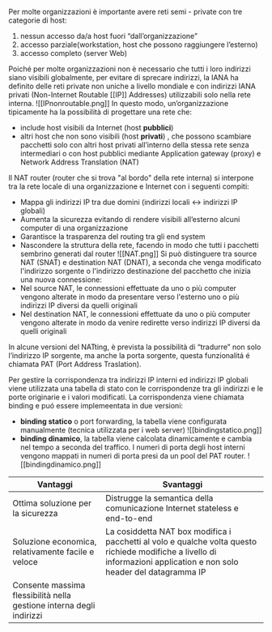 Per molte organizzazioni è importante avere reti semi - private con tre categorie di host:
1. nessun accesso da/a host fuori “dall’organizzazione” 
2. accesso parziale(workstation, host che possono raggiungere l’esterno)
3. accesso completo (server Web)

Poiché per molte organizzazioni non è necessario che tutti i loro indirizzi siano visibili globalmente, per evitare di sprecare indirizzi, la IANA ha definito delle reti private non uniche a livello mondiale e con indirizzi IANA privati (Non-Internet Routable [[IP]] Addresses) utilizzabili solo nella rete interna. 
![[IPnonroutable.png]]
In questo modo, un’organizzazione tipicamente ha la possibilità di progettare una rete che:  
-  include host visibili da Internet (host **pubblici**)  
- altri host che non sono visibili (host **privati**) , che possono scambiare pacchetti solo con altri host privati all’interno della stessa rete senza intermediari o con host pubblici mediante Application gateway (proxy) e Network Address Translation (NAT)

Il NAT router (router che si trova "al bordo" della rete interna) si interpone tra la rete locale di una organizzazione e Internet con i seguenti compiti: 
- Mappa gli indirizzi IP tra due domini (indirizzi locali <-> indirizzi IP globali)
- Aumenta la sicurezza evitando di rendere visibili all’esterno alcuni computer di una organizzazione
- Garantisce la trasparenza del routing tra gli end system
- Nascondere la struttura della rete, facendo in modo che tutti i pacchetti sembrino generati dal router
![[NAT.png]]
Si può distinguere tra source NAT (SNAT) e destination NAT (DNAT), a seconda che venga modificato l'indirizzo sorgente o l'indirizzo destinazione del pacchetto che inizia una nuova connessione:
- Nel source NAT, le connessioni effettuate da uno o più computer vengono alterate in modo da presentare verso l'esterno uno o più indirizzi IP diversi da quelli originali
- Nel destination NAT, le connessioni effettuate da uno o più computer vengono alterate in modo da venire redirette verso indirizzi IP diversi da quelli originali

In alcune versioni del NATting, è prevista la possibilità di  “tradurre” non solo l’indirizzo IP sorgente, ma anche la porta sorgente, questa funzionalitá é chiamata PAT (Port Address Traslation).

Per gestire la corrispondenza tra indirizzi IP interni ed indirizzi IP globali viene utilizzata una tabella di stato con le corrispondenze tra gli indirizzi e le porte originarie e i valori modificati. La corrispondenza viene chiamata binding e puó essere implemeentata in due versioni:
- **binding statico** o port forwarding, la tabella viene configurata manualmente (tecnica utilizzata per i web server) ![[bindingstatico.png]]
- **binding dinamico**, la tabella viene calcolata dinamicamente e cambia nel tempo a seconda del traffico. I numeri di porta degli host interni vengono mappati in numeri di porta presi da un pool del PAT router. ![[bindingdinamico.png]]

 Vantaggi | Svantaggi
------------ | ------------
  Ottima soluzione per la sicurezza | Distrugge la semantica della comunicazione Internet stateless e end-to-end 
 Soluzione economica, relativamente facile e veloce |  La cosiddetta NAT box modifica i pacchetti al volo e qualche volta questo richiede modifiche a livello di informazioni application e non solo header del datagramma IP
 | Consente massima flessibilità nella gestione interna degli indirizzi  | 



